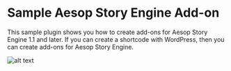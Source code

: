 Sample Aesop Story Engine Add-on
============

This sample plugin shows you how to create add-ons for Aesop Story Engine 1.1 and later. If you can create a shortcode with WordPress, then you can create add-ons for Aesop Story Engine.

![alt text](http://aesopstoryengine.com/wp-content/uploads/2015/01/sample-add-on-test.png "Aesop Story Engine Sample Add-on")
